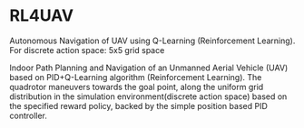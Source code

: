 # RL4UAV
Autonomous Navigation of UAV using Q-Learning (Reinforcement Learning). For discrete action space: 5x5 grid space

Indoor Path Planning and Navigation of an Unmanned Aerial Vehicle (UAV) based on PID+Q-Learning algorithm (Reinforcement Learning). The quadrotor maneuvers towards the goal point, along the uniform grid distribution in the simulation environment(discrete action space) based on the specified reward policy, backed by the simple position based PID controller.
